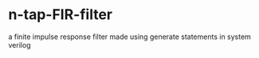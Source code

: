 # n-tap-FIR-filter
a finite impulse response filter made using generate statements in system verilog 
